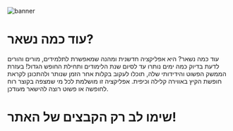 ![banner](https://img.itch.zone/aW1nLzE4NzM2Mjc0LnBuZw==/original/1ghT0H.png)
# עוד כמה נשאר?
עוד כמה נשאר? היא אפליקציה חדשנית ומהנה שמאפשרת לתלמידים, מורים והורים לדעת בדיוק כמה ימים נותרו עד לסיום שנת הלימודים ותחילת החופש הגדול! בעזרת הממשק הפשוט והידידותי שלה, תוכלו לעקוב בקלות אחר הזמן שנותר ולהתכונן לקראת חופשת הקיץ באווירה קלילה וכיפית. אפליקציה זו מושלמת לכל מי שמצפה בקוצר רוח לחופשה או פשוט רוצה להישאר מעודכן.

# שימו לב רק הקבצים של האתר!


